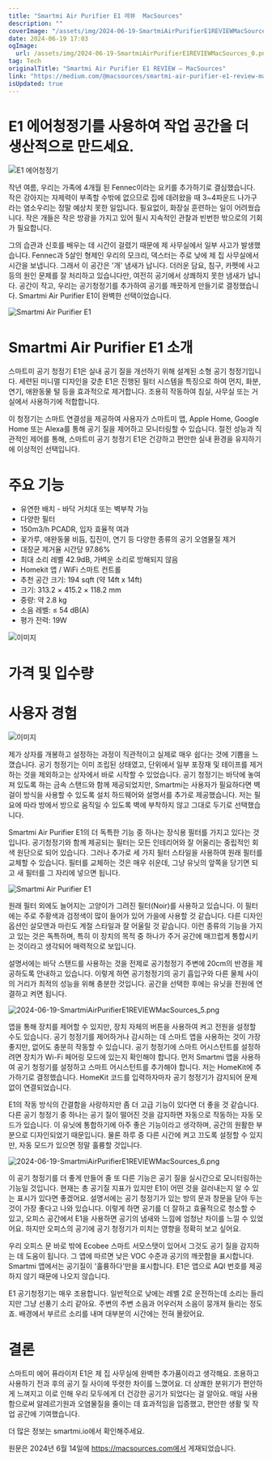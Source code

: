 ```yaml
---
title: "Smartmi Air Purifier E1 레뷰  MacSources"
description: ""
coverImage: "/assets/img/2024-06-19-SmartmiAirPurifierE1REVIEWMacSources_0.png"
date: 2024-06-19 17:03
ogImage: 
  url: /assets/img/2024-06-19-SmartmiAirPurifierE1REVIEWMacSources_0.png
tag: Tech
originalTitle: "Smartmi Air Purifier E1 REVIEW — MacSources"
link: "https://medium.com/@macsources/smartmi-air-purifier-e1-review-macsources-67cf72c3e096"
isUpdated: true
---
```






# E1 에어청정기를 사용하여 작업 공간을 더 생산적으로 만드세요.

![E1 에어청정기](/assets/img/2024-06-19-SmartmiAirPurifierE1REVIEWMacSources_0.png)

작년 여름, 우리는 가족에 4개월 된 Fennec이라는 요키를 추가하기로 결심했습니다. 작은 강아지는 자제력이 부족할 수밖에 없으므로 집에 데려왔을 때 3~4파운드 나가구라는 염소우리는 정말 예상치 못한 일입니다. 필요없이, 화장실 훈련하는 일이 어려웠습니다. 작은 개들은 작은 방광을 가지고 있어 필시 지속적인 관찰과 빈번한 밖으로의 기회가 필요합니다.

그의 습관과 신호를 배우는 데 시간이 걸렸기 때문에 제 사무실에서 일부 사고가 발생했습니다. Fennec과 5살인 형제인 우리의 모크리, 덱스터는 주로 낮에 제 집 사무실에서 시간을 보냅니다. 그래서 이 공간은 '개' 냄새가 납니다. 더러운 담요, 침구, 카펫에 사고 등의 원인 문제를 잘 처리하고 있습니다만, 여전히 공기에서 상쾌하지 못한 냄새가 납니다. 공간이 작고, 우리는 공기청정기를 추가하여 공기를 깨끗하게 만들기로 결정했습니다. Smartmi Air Purifier E1이 완벽한 선택이었습니다.

<div class="content-ad"></div>

![Smartmi Air Purifier E1](/assets/img/2024-06-19-SmartmiAirPurifierE1REVIEWMacSources_1.png)

# Smartmi Air Purifier E1 소개

스마트미 공기 청정기 E1은 실내 공기 질을 개선하기 위해 설계된 소형 공기 청정기입니다. 세련된 미니멀 디자인을 갖춘 E1은 진행된 필터 시스템을 특징으로 하여 먼지, 화분, 연기, 애완동물 털 등을 효과적으로 제거합니다. 조용히 작동하여 침실, 사무실 또는 거실에서 사용하기에 적합합니다.

이 청정기는 스마트 연결성을 제공하여 사용자가 스마트미 앱, Apple Home, Google Home 또는 Alexa를 통해 공기 질을 제어하고 모니터링할 수 있습니다. 절전 성능과 직관적인 제어를 통해, 스마트미 공기 청정기 E1은 건강하고 편안한 실내 환경을 유지하기에 이상적인 선택입니다.

<div class="content-ad"></div>

# 주요 기능

- 유연한 배치 - 바닥 거치대 또는 벽부착 가능
- 다양한 필터
- 150m3/h PCADR, 입자 효율적 여과
- 꽃가루, 애완동물 비듬, 집진이, 연기 등 다양한 종류의 공기 오염물질 제거
- 대장균 제거율 시간당 97.86%
- 최대 소리 레벨 42.9dB, 가벼운 소리로 방해되지 않음
- Homekit 앱 / WiFi 스마트 컨트롤
- 추천 공간 크기: 194 sqft (약 14ft x 14ft)
- 크기: 313.2 × 415.2 × 118.2 mm
- 중량: 약 2.8 kg
- 소음 레벨: ≤ 54 dB(A)
- 평가 전력: 19W

![이미지](/assets/img/2024-06-19-SmartmiAirPurifierE1REVIEWMacSources_2.png)

# 가격 및 입수량

<div class="content-ad"></div>

# 사용자 경험

![이미지](/assets/img/2024-06-19-SmartmiAirPurifierE1REVIEWMacSources_3.png)

제가 상자를 개봉하고 설정하는 과정이 직관적이고 실제로 매우 쉽다는 것에 기쁨을 느꼈습니다. 공기 청정기는 이미 조립된 상태였고, 단위에서 일부 포장재 및 테이프를 제거하는 것을 제외하고는 상자에서 바로 시작할 수 있었습니다. 공기 청정기는 바닥에 놓여져 있도록 하는 금속 스탠드와 함께 제공되었지만, Smartmi는 사용자가 필요하다면 벽걸이 방식을 사용할 수 있도록 설치 하드웨어와 설명서를 추가로 제공했습니다. 저는 필요에 따라 방에서 방으로 움직일 수 있도록 벽에 부착하지 않고 그대로 두기로 선택했습니다.

<div class="content-ad"></div>

Smartmi Air Purifier E1의 더 독특한 기능 중 하나는 장식용 필터를 가지고 있다는 것입니다. 공기청정기와 함께 제공되는 필터는 모든 인테리어와 잘 어울리는 중립적인 회색 원단으로 되어 있습니다. 그러나 추가로 세 가지 필터 스타일을 사용하여 원래 필터를 교체할 수 있습니다. 필터를 교체하는 것은 매우 쉬운데, 그냥 유닛의 앞쪽을 당기면 되고 새 필터를 그 자리에 넣으면 됩니다.

![Smartmi Air Purifier E1](/assets/img/2024-06-19-SmartmiAirPurifierE1REVIEWMacSources_4.png)

원래 필터 외에도 늘어지는 고양이가 그려진 필터(Noir)를 사용하고 있습니다. 이 필터에는 주로 주황색과 검정색이 많이 들어가 있어 가을에 사용할 것 같습니다. 다른 디자인 옵션인 살모앤과 마린도 계절 스타일과 잘 어울릴 것 같습니다. 이런 종류의 기능을 가지고 있는 것은 독특하며, 특히 이 장치의 목적 중 하나가 주거 공간에 매끄럽게 통합시키는 것이라고 생각되어 매력적으로 보입니다.

설명서에는 바닥 스탠드를 사용하는 것을 전제로 공기청정기 주변에 20cm의 반경을 제공하도록 안내하고 있습니다. 이렇게 하면 공기청정기의 공기 흡입구와 다른 물체 사이의 거리가 최적의 성능을 위해 충분한 것입니다. 공간을 선택한 후에는 유닛을 전원에 연결하고 켜면 됩니다.

<div class="content-ad"></div>

![2024-06-19-SmartmiAirPurifierE1REVIEWMacSources_5.png](/assets/img/2024-06-19-SmartmiAirPurifierE1REVIEWMacSources_5.png)

앱을 통해 장치를 제어할 수 있지만, 장치 자체의 버튼을 사용하여 켜고 전원을 설정할 수도 있습니다. 공기 청정기를 제어하거나 감시하는 데 스마트 앱을 사용하는 것이 가장 좋지만, 없어도 충분히 작동할 수 있습니다. 공기 청정기에 스마트 어시스턴트를 설정하려면 장치가 Wi-Fi 페어링 모드에 있는지 확인해야 합니다. 먼저 Smartmi 앱을 사용하여 공기 청정기를 설정하고 스마트 어시스턴트를 추가해야 합니다. 저는 HomeKit에 추가하기로 결정했습니다. HomeKit 코드를 입력하자마자 공기 청정기가 감지되어 문제없이 연결되었습니다.

E1의 작동 방식의 간결함을 사랑하지만 좀 더 고급 기능이 있다면 더 좋을 것 같습니다. 다른 공기 청정기 중 하나는 공기 질이 떨어진 것을 감지하면 자동으로 작동하는 자동 모드가 있습니다. 이 유닛에 통합하기에 아주 좋은 기능이라고 생각하며, 공간의 원활한 부분으로 디자인되었기 때문입니다. 물론 하루 중 다른 시간에 켜고 끄도록 설정할 수 있지만, 자동 모드가 있으면 정말 훌륭할 것입니다.

![2024-06-19-SmartmiAirPurifierE1REVIEWMacSources_6.png](/assets/img/2024-06-19-SmartmiAirPurifierE1REVIEWMacSources_6.png)

<div class="content-ad"></div>

이 공기 청정기를 더 좋게 만들어 줄 또 다른 기능은 공기 질을 실시간으로 모니터링하는 기능일 것입니다. 현재는 총 공기질 지표가 있지만 E1이 어떤 것을 걸러내는지 알 수 있는 표시가 있다면 좋겠어요. 설명서에는 공기 청정기가 있는 방의 문과 창문을 닫아 두는 것이 가장 좋다고 나와 있습니다. 이렇게 하면 공기를 더 잘하고 효율적으로 청소할 수 있고, 오피스 공간에서 E1을 사용하면 공기의 냄새와 느낌에 엄청난 차이를 느낄 수 있었어요. 하지만 오피스의 공기에 공기 청정기가 미치는 영향을 정확히 보고 싶어요.

우리 오피스 문 바로 밖에 Ecobee 스마트 서모스탯이 있어서 그것도 공기 질을 감지하는 데 도움이 됩니다. 그 앱에 따르면 낮은 VOC 수준과 공기의 깨끗함을 표시합니다. Smartmi 앱에서는 공기질이 '훌륭하다'만을 표시합니다. E1은 앱으로 AQI 번호를 제공하지 않기 때문에 나오지 않습니다.

E1 공기청정기는 매우 조용합니다. 일반적으로 낮에는 레벨 2로 운전하는데 소리는 들리지만 그냥 선풍기 소리 같아요. 주변의 주변 소음과 어우러져 소음이 뭉개져 들리는 정도죠. 배경에서 부르르 소리를 내며 대부분의 시간에는 전혀 몰랐어요.

<div class="content-ad"></div>

# 결론

스마트미 에어 퓨라이저 E1은 제 집 사무실에 완벽한 추가품이라고 생각해요. 조용하고 사용하기 전과 후의 공기 질 사이에 뚜렷한 차이를 느꼈어요. 더 상쾌한 분위기가 편안하게 느껴지고 이로 인해 우리 모두에게 더 건강한 공기가 되었다는 걸 알아요. 매일 사용함으로써 알레르기원과 오염물질을 줄이는 데 효과적임을 입증했고, 편안한 생활 및 작업 공간에 기여했습니다.

더 많은 정보는 smartmi.io에서 확인해주세요.

원문은 2024년 6월 14일에 https://macsources.com에서 게재되었습니다.